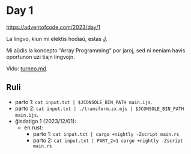 # Day 1

<https://adventofcode.com/2023/day/1>

La lingvo, kiun mi elektis hodiaŭ, estas [J].

Mi aŭdis la koncepto “Array Programming” por jaroj, sed ni neniam havis
oportunon uzi tiajn lingvojn.

[J]: https://www.jsoftware.com/

Vidu: [turneo.md](turneo.md).

## Ruli

- parto 1: `cat input.txt | $JCONSOLE_BIN_PATH main.ijs`.
- parto 2: `cat input.txt | ./transform.zx.mjs | $JCONSOLE_BIN_PATH main.ijs`.
- ĝisdatigo 1 (2023/12/01):
  - en rust:
    - parto 1: `cat input.txt | cargo +nightly -Zscript main.rs`
    - parto 2: `cat input.txt | PART_2=1 cargo +nightly -Zscript main.rs`

